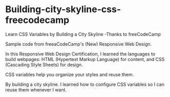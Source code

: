 # Building-city-skyline-css-freecodecamp
Learn CSS Variables by Building a City Skyline -Thanks to freeCodeCamp

Sample code from freeaCodeCamp's (New) Responsive Web Design.

In this Responsive Web Design Certification, I learned the languages to build webpages: HTML (Hypertext Markup Language) for content, and CSS (Cascading Style Sheets) for design.

CSS variables help you organize your styles and reuse them.

By building a city skyline. I learned how to configure CSS variables so I can reuse them whenever I want.

